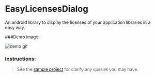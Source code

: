 # EasyLicensesDialog

An android library to display the licenses of your application libraries in a easy way.

###Demo image:

![demo gif](https://raw.githubusercontent.com/marcoscgdev/EasyLicensesDialog/master/sample/device-2016-06-21-005826.gif)

### Instructions:

>See the [sample project](https://github.com/marcoscgdev/EasyLicensesDialog/tree/master/sample) for clarify any queries you may have.
